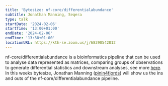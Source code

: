 ```yaml
---
title: 'Bytesize: nf-core/differentialabundance'
subtitle: Jonathan Manning, Seqera
type: talk
startDate: '2024-02-06'
startTime: '13:00+01:00'
endDate: '2024-02-06'
endTime: '13:30+01:00'
locationURL: https://kth-se.zoom.us/j/68390542812
---
```


nf-core/differentialabundance is a bioinformatics pipeline that can be used to analyse data represented as matrices, comparing groups of observations to generate differential statistics and downstream analyses, see more [here](https://nf-co.re/differentialabundance/1.4.0). In this weeks bytesize, Jonathan Manning ([pinin4fjords](https://github.com/pinin4fjords)) will show us the ins and outs of the nf-core/differentialabundance pipeline.
